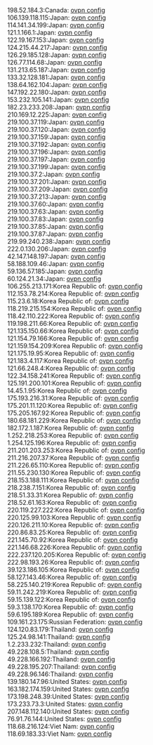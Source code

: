 198.52.184.3:Canada: [ovpn config](vpn/198_52_184_3.ovpn)  
106.139.118.115:Japan: [ovpn config](vpn/106_139_118_115.ovpn)  
114.141.34.199:Japan: [ovpn config](vpn/114_141_34_199.ovpn)  
121.1.166.1:Japan: [ovpn config](vpn/121_1_166_1.ovpn)  
122.19.167.153:Japan: [ovpn config](vpn/122_19_167_153.ovpn)  
124.215.44.217:Japan: [ovpn config](vpn/124_215_44_217.ovpn)  
126.29.185.128:Japan: [ovpn config](vpn/126_29_185_128.ovpn)  
126.77.114.68:Japan: [ovpn config](vpn/126_77_114_68.ovpn)  
131.213.65.187:Japan: [ovpn config](vpn/131_213_65_187.ovpn)  
133.32.128.181:Japan: [ovpn config](vpn/133_32_128_181.ovpn)  
138.64.162.104:Japan: [ovpn config](vpn/138_64_162_104.ovpn)  
147.192.22.180:Japan: [ovpn config](vpn/147_192_22_180.ovpn)  
153.232.105.141:Japan: [ovpn config](vpn/153_232_105_141.ovpn)  
182.23.233.208:Japan: [ovpn config](vpn/182_23_233_208.ovpn)  
210.169.12.225:Japan: [ovpn config](vpn/210_169_12_225.ovpn)  
219.100.37.119:Japan: [ovpn config](vpn/219_100_37_119.ovpn)  
219.100.37.120:Japan: [ovpn config](vpn/219_100_37_120.ovpn)  
219.100.37.159:Japan: [ovpn config](vpn/219_100_37_159.ovpn)  
219.100.37.192:Japan: [ovpn config](vpn/219_100_37_192.ovpn)  
219.100.37.196:Japan: [ovpn config](vpn/219_100_37_196.ovpn)  
219.100.37.197:Japan: [ovpn config](vpn/219_100_37_197.ovpn)  
219.100.37.199:Japan: [ovpn config](vpn/219_100_37_199.ovpn)  
219.100.37.2:Japan: [ovpn config](vpn/219_100_37_2.ovpn)  
219.100.37.201:Japan: [ovpn config](vpn/219_100_37_201.ovpn)  
219.100.37.209:Japan: [ovpn config](vpn/219_100_37_209.ovpn)  
219.100.37.213:Japan: [ovpn config](vpn/219_100_37_213.ovpn)  
219.100.37.60:Japan: [ovpn config](vpn/219_100_37_60.ovpn)  
219.100.37.63:Japan: [ovpn config](vpn/219_100_37_63.ovpn)  
219.100.37.83:Japan: [ovpn config](vpn/219_100_37_83.ovpn)  
219.100.37.85:Japan: [ovpn config](vpn/219_100_37_85.ovpn)  
219.100.37.87:Japan: [ovpn config](vpn/219_100_37_87.ovpn)  
219.99.240.238:Japan: [ovpn config](vpn/219_99_240_238.ovpn)  
222.0.130.206:Japan: [ovpn config](vpn/222_0_130_206.ovpn)  
42.147.148.197:Japan: [ovpn config](vpn/42_147_148_197.ovpn)  
58.188.109.46:Japan: [ovpn config](vpn/58_188_109_46.ovpn)  
59.136.57.185:Japan: [ovpn config](vpn/59_136_57_185.ovpn)  
60.124.21.34:Japan: [ovpn config](vpn/60_124_21_34.ovpn)  
106.255.213.171:Korea Republic of: [ovpn config](vpn/106_255_213_171.ovpn)  
112.153.78.214:Korea Republic of: [ovpn config](vpn/112_153_78_214.ovpn)  
115.23.6.18:Korea Republic of: [ovpn config](vpn/115_23_6_18.ovpn)  
118.219.215.154:Korea Republic of: [ovpn config](vpn/118_219_215_154.ovpn)  
118.42.110.222:Korea Republic of: [ovpn config](vpn/118_42_110_222.ovpn)  
119.198.211.66:Korea Republic of: [ovpn config](vpn/119_198_211_66.ovpn)  
121.135.150.66:Korea Republic of: [ovpn config](vpn/121_135_150_66.ovpn)  
121.154.79.166:Korea Republic of: [ovpn config](vpn/121_154_79_166.ovpn)  
121.159.154.209:Korea Republic of: [ovpn config](vpn/121_159_154_209.ovpn)  
121.175.19.95:Korea Republic of: [ovpn config](vpn/121_175_19_95.ovpn)  
121.183.4.117:Korea Republic of: [ovpn config](vpn/121_183_4_117.ovpn)  
121.66.248.4:Korea Republic of: [ovpn config](vpn/121_66_248_4.ovpn)  
122.34.158.241:Korea Republic of: [ovpn config](vpn/122_34_158_241.ovpn)  
125.191.200.101:Korea Republic of: [ovpn config](vpn/125_191_200_101.ovpn)  
14.45.1.95:Korea Republic of: [ovpn config](vpn/14_45_1_95.ovpn)  
175.193.216.31:Korea Republic of: [ovpn config](vpn/175_193_216_31.ovpn)  
175.201.11.120:Korea Republic of: [ovpn config](vpn/175_201_11_120.ovpn)  
175.205.167.92:Korea Republic of: [ovpn config](vpn/175_205_167_92.ovpn)  
180.68.181.229:Korea Republic of: [ovpn config](vpn/180_68_181_229.ovpn)  
182.172.1.187:Korea Republic of: [ovpn config](vpn/182_172_1_187.ovpn)  
1.252.218.253:Korea Republic of: [ovpn config](vpn/1_252_218_253.ovpn)  
1.254.125.196:Korea Republic of: [ovpn config](vpn/1_254_125_196.ovpn)  
211.201.203.253:Korea Republic of: [ovpn config](vpn/211_201_203_253.ovpn)  
211.216.207.37:Korea Republic of: [ovpn config](vpn/211_216_207_37.ovpn)  
211.226.65.110:Korea Republic of: [ovpn config](vpn/211_226_65_110.ovpn)  
211.55.230.130:Korea Republic of: [ovpn config](vpn/211_55_230_130.ovpn)  
218.153.188.111:Korea Republic of: [ovpn config](vpn/218_153_188_111.ovpn)  
218.238.7.151:Korea Republic of: [ovpn config](vpn/218_238_7_151.ovpn)  
218.51.33.31:Korea Republic of: [ovpn config](vpn/218_51_33_31.ovpn)  
218.52.61.163:Korea Republic of: [ovpn config](vpn/218_52_61_163.ovpn)  
220.119.227.222:Korea Republic of: [ovpn config](vpn/220_119_227_222.ovpn)  
220.125.99.103:Korea Republic of: [ovpn config](vpn/220_125_99_103.ovpn)  
220.126.211.10:Korea Republic of: [ovpn config](vpn/220_126_211_10.ovpn)  
220.86.83.25:Korea Republic of: [ovpn config](vpn/220_86_83_25.ovpn)  
221.145.70.92:Korea Republic of: [ovpn config](vpn/221_145_70_92.ovpn)  
221.146.68.226:Korea Republic of: [ovpn config](vpn/221_146_68_226.ovpn)  
222.237.120.205:Korea Republic of: [ovpn config](vpn/222_237_120_205.ovpn)  
222.98.193.26:Korea Republic of: [ovpn config](vpn/222_98_193_26.ovpn)  
39.123.186.105:Korea Republic of: [ovpn config](vpn/39_123_186_105.ovpn)  
58.127.143.46:Korea Republic of: [ovpn config](vpn/58_127_143_46.ovpn)  
58.225.140.219:Korea Republic of: [ovpn config](vpn/58_225_140_219.ovpn)  
59.11.242.219:Korea Republic of: [ovpn config](vpn/59_11_242_219.ovpn)  
59.15.139.122:Korea Republic of: [ovpn config](vpn/59_15_139_122.ovpn)  
59.3.138.170:Korea Republic of: [ovpn config](vpn/59_3_138_170.ovpn)  
59.6.195.189:Korea Republic of: [ovpn config](vpn/59_6_195_189.ovpn)  
109.161.23.175:Russian Federation: [ovpn config](vpn/109_161_23_175.ovpn)  
124.120.83.179:Thailand: [ovpn config](vpn/124_120_83_179.ovpn)  
125.24.98.141:Thailand: [ovpn config](vpn/125_24_98_141.ovpn)  
1.2.233.232:Thailand: [ovpn config](vpn/1_2_233_232.ovpn)  
49.228.108.5:Thailand: [ovpn config](vpn/49_228_108_5.ovpn)  
49.228.166.192:Thailand: [ovpn config](vpn/49_228_166_192.ovpn)  
49.228.195.207:Thailand: [ovpn config](vpn/49_228_195_207.ovpn)  
49.228.96.146:Thailand: [ovpn config](vpn/49_228_96_146.ovpn)  
139.180.147.96:United States: [ovpn config](vpn/139_180_147_96.ovpn)  
163.182.174.159:United States: [ovpn config](vpn/163_182_174_159.ovpn)  
173.198.248.39:United States: [ovpn config](vpn/173_198_248_39.ovpn)  
173.233.73.3:United States: [ovpn config](vpn/173_233_73_3.ovpn)  
207.148.112.140:United States: [ovpn config](vpn/207_148_112_140.ovpn)  
76.91.76.144:United States: [ovpn config](vpn/76_91_76_144.ovpn)  
118.68.216.124:Viet Nam: [ovpn config](vpn/118_68_216_124.ovpn)  
118.69.183.33:Viet Nam: [ovpn config](vpn/118_69_183_33.ovpn)  
